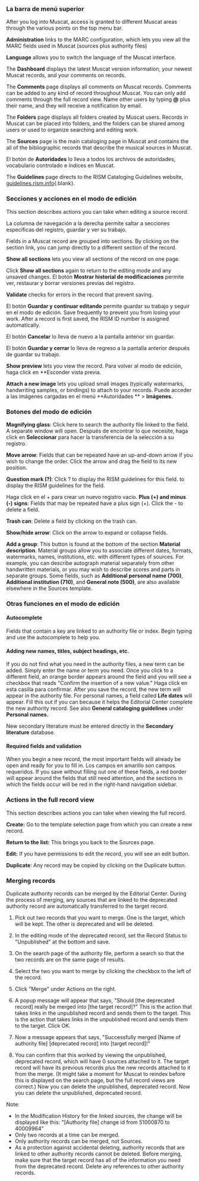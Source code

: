 ### La barra de menú superior

After you log into Muscat, access is granted to different Muscat areas through the various points on the top menu bar.

**Administration** links to the MARC configuration, which lets you view all the MARC fields used in Muscat (sources plus authority files)

**Language** allows you to switch the language of the Muscat interface.

The **Dashboard** displays the latest Muscat version information, your newest Muscat records, and your comments on records.

The **Comments** page displays all comments on Muscat records. Comments can be added to any kind of record throughout Muscat. You can only add comments through the full record view. Name other users by typing **@** plus their name, and they will receive a notification by email.

The **Folders** page displays all folders created by Muscat users. Records in Muscat can be placed into folders, and the folders can be shared among users or used to organize searching and editing work.

The **Sources** page is the main cataloging page in Muscat and contains the all of the bibliographic records that describe the musical sources in Muscat.

El botón de  **Autoridades**  lo lleva a todos los archivos de autoridades, vocabulario controlado e índices en Muscat.

The **Guidelines** page directs to the RISM Cataloging Guidelines website, [guidelines.rism.info](https://guidelines.rism.info/index.html){:blank}.

### Secciones y acciones en el modo de edición

This section describes actions you can take when editing a source record.

La columna de navegación a la derecha permite saltar a secciones específicas del registro, guardar y ver su trabajo.

Fields in a Muscat record are grouped into sections. By clicking on the section link, you can jump directly to a different section of the record.

**Show all sections** lets you view all sections of the record on one page.

Click **Show all sections** again to return to the editing mode and any unsaved changes. El botón  **Mostrar historial de modificaciones**  permite ver, restaurar y borrar versiones previas del registro.

**Validate** checks for errors in the record that prevent saving.

El botón  **Guardar y continuar editando**  permite guardar su trabajo y seguir en el modo de edición. Save frequently to prevent you from losing your work. After a record is first saved, the RISM ID number is assigned automatically.

El botón  **Cancelar**  lo lleva de nuevo a la pantalla anterior sin guardar.

El botón  **Guardar y cerrar**  lo lleva de regreso a la pantalla anterior después de guardar su trabajo.

**Show preview** lets you view the record. Para volver al modo de edición, haga click en  **Esconder vista previa.

**Attach a new image** lets you upload small images (typically watermarks, handwriting samples, or bindings) to attach to your records. Puede acceder a las imágenes cargadas en el menú  **Autoridades ** \>  **Imágenes.**

### Botones del modo de edición

**Magnifying glass**: Click here to search the authority file linked to the field. A separate window will open. Después de encontrar lo que necesite, haga click en  **Seleccionar**  para hacer la transferencia de la selección a su registro.

**Move arrow**: Fields that can be repeated have an up-and-down arrow if you wish to change the order. Click the arrow and drag the field to its new position.

**Question mark (?)**: Click ? to display the RISM guidelines for this field. to display the RISM guidelines for the field.

Haga click en el + para crear un nuevo registro vacío. **Plus (+) and minus (-) signs**: Fields that may be repeated have a plus sign (+). Click the - to delete a field.

**Trash can**: Delete a field by clicking on the trash can.

**Show/hide arrow**: Click on the arrow to expand or collapse fields.

**Add a group**: This button is found at the bottom of the section **Material description**. Material groups allow you to associate different dates, formats, watermarks, names, institutions, etc. with different types of sources. For example, you can describe autograph material separately from other handwritten materials, or you may wish to describe scores and parts in separate groups. Some fields, such as **Additional personal name (700)**, **Additional institution (710)**, and **General note (500)**, are also available elsewhere in the Sources template.

### Otras funciones en el modo de edición

#### Autocomplete

Fields that contain a key are linked to an authority file or index. Begin typing and use the autocomplete to help you.

#### Adding new names, titles, subject headings, etc.

If you do not find what you need in the authority files, a new term can be added. Simply enter the name or term you need. Once you click to a different field, an orange border appears around the field and you will see a checkbox that reads "Confirm the insertion of a new value." Haga click en esta casilla para confirmar. After you save the record, the new term will appear in the authority file. For personal names, a field called **Life dates** will appear. Fill this out if you can because it helps the Editorial Center complete the new authority record. See also **General cataloging guidelines** under **Personal names.**

New secondary literature must be entered directly in the **Secondary literature** database.

#### Required fields and validation

When you begin a new record, the most important fields will already be open and ready for you to fill in. Los campos en amarillo son campos requeridos. If you save without filling out one of these fields, a red border will appear around the fields that still need attention, and the sections in which the fields occur will be red in the right-hand navigation sidebar.

### Actions in the full record view

This section describes actions you can take when viewing the full record.

**Create:** Go to the template selection page from which you can create a new record.

**Return to the list:** This brings you back to the Sources page.

**Edit:** If you have permissions to edit the record, you will see an edit button.

**Duplicate**: Any record may be copied by clicking on the Duplicate button.

### Merging records

Duplicate authority records can be merged by the Editorial Center. During the process of merging, any sources that are linked to the deprecated authority record are automatically transferred to the target record.

1. Pick out two records that you want to merge. One is the target, which will be kept. The other is deprecated and will be deleted.

2. In the editing mode of the deprecated record, set the Record Status to "Unpublished" at the bottom and save.

3. On the search page of the authority file, perform a search so that the two records are on the same page of results.

4. Select the two you want to merge by clicking the checkbox to the left of the record.

5. Click "Merge" under Actions on the right.

6. A popup message will appear that says, "Should [the deprecated record] really be merged into [the target record]?" This is the action that takes links in the unpublished record and sends them to the target. This is the action that takes links in the unpublished record and sends them to the target. Click OK.

7. Now a message appears that says, "Successfully merged \[Name of authority file\] \[deprecated record\] into [target record]!"

8. You can confirm that this worked by viewing the unpublished, deprecated record, which will have 0 sources attached to it. The target record will have its previous records plus the new records attached to it from the merge. (It might take a moment for Muscat to reindex before this is displayed on the search page, but the full record views are correct.) Now you can delete the unpublished, deprecated record. Now you can delete the unpublished, deprecated record.

Note:
- In the Modification History for the linked sources, the change will be displayed like this: "[Authority file] change id from 51000870 to 40009964"
- Only two records at a time can be merged.
- Only authority records can be merged, not Sources.
- As a protection against accidental deleting, authority records that are linked to other authority records cannot be deleted. Before merging, make sure that the target record has all of the information you need from the deprecated record. Delete any references to other authority records.  

